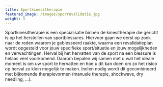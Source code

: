 ```yaml
---
title: Sportkinesitherapie
featured_image: /images/sporrevalidatie.jpg
weight: 3
---
```

Sportkinesitherapie is een specialisatie binnen de kinesitherapie die gericht is op het herstellen van sportblessures. Hiervoor gaan we eerst op zoek naar de reden waarom je geblesseerd raakte, waarna een revalidatieplan wordt opgesteld voor jouw specifieke sport/situatie en jouw mogelijkheden en verwachtingen. Herval bij het hervatten van de sport na een blessure is helaas veel voorkomend. Daarom bepalen wij samen met u wat het ideale moment is om uw sport te hervatten en hoe u dit kan doen om zo het risico op herval zo klein mogelijk te maken. Indien nodig wordt dit gecombineerd met bijkomende therapievormen (manuele therapie, shockwave, dry needling, ...).
